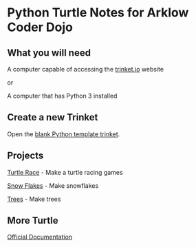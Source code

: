 # Python Turtle Notes for Arklow Coder Dojo

## What you will need

A computer capable of accessing the [trinket.io](https://trinket.io/) website

or

A computer that has Python 3 installed

## Create a new Trinket

Open the [blank Python template trinket](http://jumpto.cc/python-new).

## Projects

[Turtle Race](https://projects.raspberrypi.org/en/projects/turtle-race) - Make a turtle racing games

[Snow Flakes](https://projects.raspberrypi.org/en/projects/turtle-snowflakes) - Make snowflakes

[Trees](https://github.com/dojojon/py_turtle/blob/master/TREE.md) - Make trees

## More Turtle

[Official Documentation](https://docs.python.org/3/library/turtle.html)
